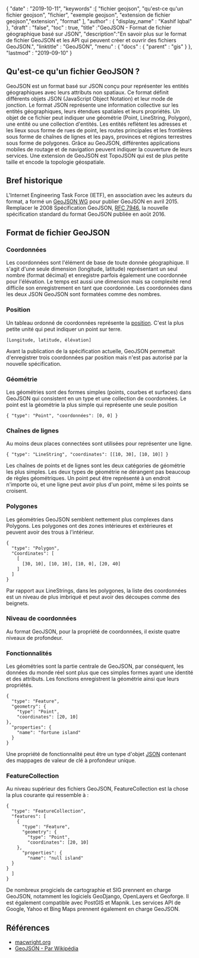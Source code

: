 {
  "date" : "2019-10-11",
  "keywords" :[ "fichier geojson", "qu'est-ce qu'un fichier geojson", "fichier", "exemple geojson", "extension de fichier geojson","extension", "format" ],
  "author" : {
    "display_name" : "Kashif Iqbal"
},
  "draft" : "false",
  "toc" : true,
  "title" :"GeoJSON - Format de fichier géographique basé sur JSON",
  "description":"En savoir plus sur le format de fichier GeoJSON et les API qui peuvent créer et ouvrir des fichiers GeoJSON.",
  "linktitle" : "GeoJSON",
  "menu" : {
    "docs" : {
      "parent" : "gis"
}
},
  "lastmod" : "2019-09-10"
}

## Qu'est-ce qu'un fichier GeoJSON ?

GeoJSON est un format basé sur JSON conçu pour représenter les entités géographiques avec leurs attributs non spatiaux. Ce format définit différents objets JSON (JavaScript Object Notation) et leur mode de jonction. Le format JSON représente une information collective sur les entités géographiques, leurs étendues spatiales et leurs propriétés. Un objet de ce fichier peut indiquer une géométrie (Point, LineString, Polygon), une entité ou une collection d'entités. Les entités reflètent les adresses et les lieux sous forme de rues de point, les routes principales et les frontières sous forme de chaînes de lignes et les pays, provinces et régions terrestres sous forme de polygones. Grâce au GeoJSON, différentes applications mobiles de routage et de navigation peuvent indiquer la couverture de leurs services. Une extension de GeoJSON est TopoJSON qui est de plus petite taille et encode la topologie géospatiale.

## Bref historique ##

L'Internet Engineering Task Force (IETF), en association avec les auteurs du format, a formé un [GeoJSON WG](https://datatracker.ietf.org/wg/geojson/charter/) pour publier GeoJSON en avril 2015. Remplacer le 2008 Spécification GeoJSON, [RFC 7946](https://tools.ietf.org/html/rfc7946), la nouvelle spécification standard du format GeoJSON publiée en août 2016.

## Format de fichier GeoJSON ##

### Coordonnées ###

Les coordonnées sont l'élément de base de toute donnée géographique. Il s'agit d'une seule dimension (longitude, latitude) représentant un seul nombre (format décimal) et enregistre parfois également une coordonnée pour l'élévation. Le temps est aussi une dimension mais sa complexité rend difficile son enregistrement en tant que coordonnée. Les coordonnées dans les deux JSON GeoJSON sont formatées comme des nombres.

### Position ###

Un tableau ordonné de coordonnées représente la [position](https://geojson.org/geojson-spec.html#positions). C'est la plus petite unité qui peut indiquer un point sur terre.

`[Longitude, latitude, élévation]`

Avant la publication de la spécification actuelle, GeoJSON permettait d'enregistrer trois coordonnées par position mais n'est pas autorisé par la nouvelle spécification.

### Géométrie ###

Les géométries sont des formes simples (points, courbes et surfaces) dans GeoJSON qui consistent en un type et une collection de coordonnées. Le point est la géométrie la plus simple qui représente une seule position

`{ "type": "Point", "coordonnées": [0, 0] }`

### Chaînes de lignes ###

Au moins deux places connectées sont utilisées pour représenter une ligne.

`{ "type": "LineString", "coordinates": [[10, 30], [10, 10]] }`

Les chaînes de points et de lignes sont les deux catégories de géométrie les plus simples. Les deux types de géométrie ne dérangent pas beaucoup de règles géométriques. Un point peut être représenté à un endroit n'importe où, et une ligne peut avoir plus d'un point, même si les points se croisent.

### Polygones ###

Les géométries GeoJSON semblent nettement plus complexes dans Polygons. Les polygones ont des zones intérieures et extérieures et peuvent avoir des trous à l'intérieur.

```
{
  "type": "Polygon",
  "Coordinates": [
    [
      [30, 10], [10, 10], [10, 0], [20, 40]
    ]
  ]
}
```

Par rapport aux LineStrings, dans les polygones, la liste des coordonnées est un niveau de plus imbriqué et peut avoir des découpes comme des beignets.

### Niveau de coordonnées ###

Au format GeoJSON, pour la propriété de coordonnées, il existe quatre niveaux de profondeur.

### Fonctionnalités ###

Les géométries sont la partie centrale de GeoJSON, par conséquent, les données du monde réel sont plus que ces simples formes ayant une identité et des attributs. Les fonctions enregistrent la géométrie ainsi que leurs propriétés.

```
{
  "type": "Feature",
  "geometry": {
    "type": "Point",
    "coordinates": [20, 10]
},
  "properties": {
    "name": "fortune island"
  }
}

```

Une propriété de fonctionnalité peut être un type d'objet [JSON](http://json.org/) contenant des mappages de valeur de clé à profondeur unique.

### FeatureCollection ###

Au niveau supérieur des fichiers GeoJSON, FeatureCollection est la chose la plus courante qui ressemble à :

```
{
  "type": "FeatureCollection",
  "features": [
    {
      "type": "Feature",
      "geometry": {
        "type": "Point",
        "coordinates": [20, 10]
    },
      "properties": {
        "name": "null island"
  }
}
  ]
}
```

De nombreux progiciels de cartographie et SIG prennent en charge GeoJSON, notamment les logiciels GeoDjango, OpenLayers et Geoforge. Il est également compatible avec PostGIS et Mapnik. Les services API de Google, Yahoo et Bing Maps prennent également en charge GeoJSON.

## Références ##

* [macwright.org](https://macwright.org/2015/03/23/geojson-second-bite.html)
* [GeoJSON - Par Wikipédia](https://en.wikipedia.org/wiki/GeoJSON)

